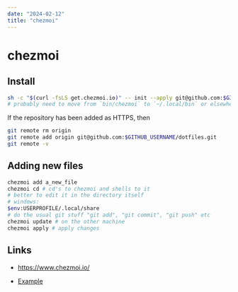 ```yaml
---
date: "2024-02-12"
title: "chezmoi"
---
```

<!-- markdownlint-disable MD025 -->
# chezmoi
<!-- markdownlint-enable MD025 -->

## Install

```bash
sh -c "$(curl -fsLS get.chezmoi.io)" -- init --apply git@github.com:$GITHUB_USERNAME/dotfiles.git
# probably need to move from `bin/chezmoi` to `~/.local/bin` or elsewhere on the path
```

If the repository has been added as HTTPS, then

```bash
git remote rm origin
git remote add origin git@github.com:$GITHUB_USERNAME/dotfiles.git
git remote -v
```

## Adding new files

```bash
chezmoi add a_new_file
chezmoi cd # cd's to chezmoi and shells to it
# better to edit it in the directory itself
# windows:
$env:USERPROFILE/.local/share
# do the usual git stuff "git add", "git commit", "git push" etc
chezmoi update # on the other machine
chezmoi apply # apply changes
```

## Links

<!-- markdownlint-disable MD034 -->
* https://www.chezmoi.io/
<!-- markdownlint-enable MD034 -->
* [Example](https://example.com)
